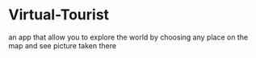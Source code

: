 # Virtual-Tourist
an app that allow you to explore the world by choosing any place on the map and see picture taken there 
